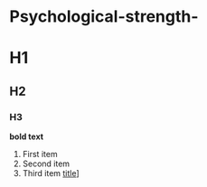 # Psychological-strength-
# H1
## H2
### H3
**bold text**
1. First item
2. Second item
3. Third item
[title](https://www.sherlinjes.com)]

